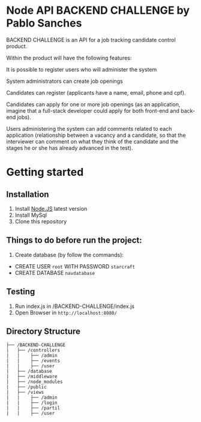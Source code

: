 # Node API BACKEND CHALLENGE by Pablo Sanches

BACKEND CHALLENGE is an API for a job tracking candidate control product.

Within the product will have the following features:

It is possible to register users who will administer the system

System administrators can create job openings

Candidates can register (applicants have a name, email, phone and cpf).

Candidates can apply for one or more job openings (as an application, imagine that a full-stack developer could apply for both front-end and back-end jobs).

Users administering the system can add comments related to each application (relationship between a vacancy and a candidate, so that the interviewer can comment on what they think of the candidate and the stages he or she has already advanced in the test).

# Getting started

## Installation

1. Install [Node.JS](https://nodejs.org/en/download/package-manager/) latest version
2. Install MySql
2. Clone this repository



## Things to do before run the project:

1. Create database (by follow the commands):
  - CREATE USER `root` WITH PASSWORD `starcraft`
  - CREATE DATABASE `navdatabase` 
 


## Testing
1. Run index.js in /BACKEND-CHALLENGE/index.js
2. Open Browser in `http://localhost:8080/`


## Directory Structure

```
├── /BACKEND-CHALLENGE
|   ├── /controllers
|   |    ├── /admin
|   |    ├── /events
|   |    ├── /user
|   ├── /database
|   ├── /middleware
|   ├── /node_modules
|   ├── /public
|   ├── /views
|   |    ├── /admin
|   |    ├── /login
|   |    ├── /partil
|   |    ├── /user

```

